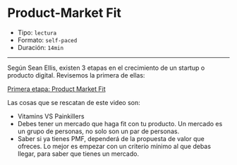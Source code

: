 # Product-Market Fit

* Tipo: `lectura`
* Formato: `self-paced`
* Duración: `14min`

***

Según Sean Ellis, existen 3 etapas en el crecimiento de un 
startup o producto digital. Revisemos la primera de ellas:

[Primera etapa: Product Market Fit](https://www.useloom.com/share/80434aa1152c45c29e16e9b0a3669e2e)

Las cosas que se rescatan de este video son:

* Vitamins VS Painkillers
* Debes tener un mercado que haga fit con tu producto. Un 
mercado es un grupo de personas, no solo son un par de 
personas.
* Saber si ya tienes PMF, dependerá de la propuesta de
valor que ofreces. Lo mejor es empezar con un criterio 
mínimo al que debas llegar, para saber que tienes un
mercado.
